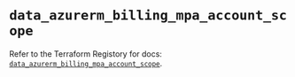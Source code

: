 # `data_azurerm_billing_mpa_account_scope`

Refer to the Terraform Registory for docs: [`data_azurerm_billing_mpa_account_scope`](https://registry.terraform.io/providers/hashicorp/azurerm/3.54.0/docs/data-sources/billing_mpa_account_scope).
